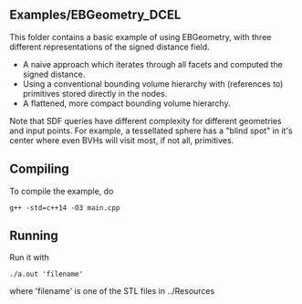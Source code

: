 Examples/EBGeometry_DCEL
------------------------

This folder contains a basic example of using EBGeometry, with three different representations of the signed distance field.

* A naive approach which iterates through all facets and computed the signed distance.
* Using a conventional bounding volume hierarchy with (references to) primitives stored directly in the nodes.
* A flattened, more compact bounding volume hierarchy.

Note that SDF queries have different complexity for different geometries and input points.
For example, a tessellated sphere has a "blind spot" in it's center where even BVHs will visit most, if not all, primitives. 

Compiling
---------

To compile the example, do

    g++ -std=c++14 -O3 main.cpp

Running
-------

Run it with

    ./a.out 'filename'

where 'filename' is one of the STL files in ../Resources
